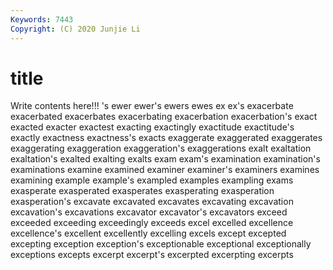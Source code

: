 ```yaml
---
Keywords: 7443
Copyright: (C) 2020 Junjie Li
---
```


# title

Write contents here!!!
's 
ewer 
ewer's 
ewers 
ewes 
ex 
ex's 
exacerbate
exacerbated 
exacerbates 
exacerbating 
exacerbation 
exacerbation's 
exact 
exacted 
exacter 
exactest 
exacting
exactingly 
exactitude 
exactitude's 
exactly 
exactness 
exactness's 
exacts 
exaggerate 
exaggerated 
exaggerates
exaggerating 
exaggeration 
exaggeration's 
exaggerations 
exalt 
exaltation 
exaltation's 
exalted 
exalting 
exalts
exam 
exam's 
examination 
examination's 
examinations 
examine 
examined 
examiner 
examiner's 
examiners
examines 
examining 
example 
example's 
exampled 
examples 
exampling 
exams 
exasperate 
exasperated
exasperates 
exasperating 
exasperation 
exasperation's 
excavate 
excavated 
excavates 
excavating 
excavation 
excavation's
excavations 
excavator 
excavator's 
excavators 
exceed 
exceeded 
exceeding 
exceedingly 
exceeds 
excel
excelled 
excellence 
excellence's 
excellent 
excellently 
excelling 
excels 
except 
excepted 
excepting
exception 
exception's 
exceptionable 
exceptional 
exceptionally 
exceptions 
excepts 
excerpt 
excerpt's 
excerpted
excerpting 
excerpts 
